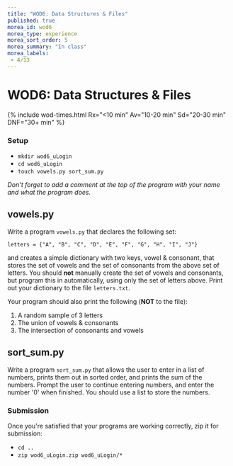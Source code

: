 ```yaml
---
title: "WOD6: Data Structures & Files"
published: true
morea_id: wod6
morea_type: experience
morea_sort_order: 5
morea_summary: "In class"
morea_labels:
 - 4/13
---
```

# WOD6: Data Structures & Files


{% include wod-times.html Rx="<10 min" Av="10-20 min" Sd="20-30 min" DNF="30+ min" %}

### Setup

  * `mkdir wod6_uLogin`
  * `cd wod6_uLogin`
  * `touch vowels.py sort_sum.py`

*Don't forget to add a comment at the top of the program with your name and what the program does.*

## vowels.py
<!-- 5 min -->

Write a program `vowels.py` that declares the following set:

`letters = {"A", "B", "C", "D", "E", "F", "G", "H", "I", "J"}`

and creates a simple dictionary with two keys, vowel & consonant, that stores the set of vowels and the set of consonants from the above set of letters. You should **not** manually create the set of vowels and consonants, but program this in automatically, using only the set of letters above. Print out your dictionary to the file `letters.txt`.

Your program should also print the following (**NOT** to the file):

  1. A random sample of 3 letters
  1. The union of vowels & consonants
  1. The intersection of consonants and vowels

## sort_sum.py

Write a program `sort_sum.py` that allows the user to enter in a list of numbers, prints them out in sorted order, and prints the sum of the numbers. Prompt the user to continue entering numbers, and enter the number '0' when finished. You should use a list to store the numbers.

### Submission

Once you're satisfied that your programs are working correctly, zip it for submission:

  * `cd ..`
  * `zip wod6_uLogin.zip wod6_uLogin/*`


<!-- Started @ 11:20 -->
